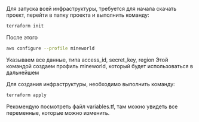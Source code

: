 Для запуска всей инфраструктуры, требуется для начала скачать проект,
перейти в папку проекта и выполнить команду:
```bash
terraform init
```

После этого

```bash
aws configure --profile mineworld
```
Указываем все данные, типа access_id, secret_key, region
Этой командой создаем профиль mineworld, который будет использоваться в дальнейшем

Для создания инфраструктуры, необходимо выполнить команду:
```bash
terraform apply
```

Рекомендую посмотреть файл variables.tf, там можно увидеть все переменные, которые можно изменить.
